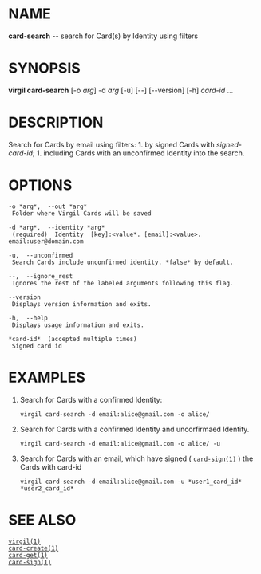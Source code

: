 NAME
====

**card-search** -- search for Card(s) by Identity using filters

SYNOPSIS
========

**virgil card-search** \[-o *arg*\] -d *arg* \[-u\] \[--\] \[--version\]
\[-h\] *card-id* ...

DESCRIPTION
===========

Search for Cards by email using filters: 1. by signed Cards with
*signed-card-id*; 1. including Cards with an unconfirmed Identity into
the search.

OPTIONS
=======

    -o *arg*,  --out *arg*
     Folder where Virgil Cards will be saved

    -d *arg*,  --identity *arg*
     (required)  Identity  [key]:<value*. [email]:<value>. email:user@domain.com

    -u,  --unconfirmed
     Search Cards include unconfirmed identity. *false* by default.

    --,  --ignore_rest
     Ignores the rest of the labeled arguments following this flag.

    --version
     Displays version information and exits.

    -h,  --help
     Displays usage information and exits.

    *card-id*  (accepted multiple times)
     Signed card id

EXAMPLES
========

1.  Search for Cards with a confirmed Identity:

        virgil card-search -d email:alice@gmail.com -o alice/

2.  Search for Cards with a confirmed Identity and
    uncorfirmaed Identity.

        virgil card-search -d email:alice@gmail.com -o alice/ -u

3.  Search for Cards with an email, which have signed (
    [`card-sign(1)`](../markdown/card-sign.1.md) ) the Cards with
    card-id

        virgil card-search -d email:alice@gmail.com -u *user1_card_id* *user2_card_id*

SEE ALSO
========

[`virgil(1)`](../markdown/virgil.1.md)  
[`card-create(1)`](../markdown/card-create.1.md)  
[`card-get(1)`](../markdown/card-get.1.md)  
[`card-sign(1)`](../markdown/card-sign.1.md)
